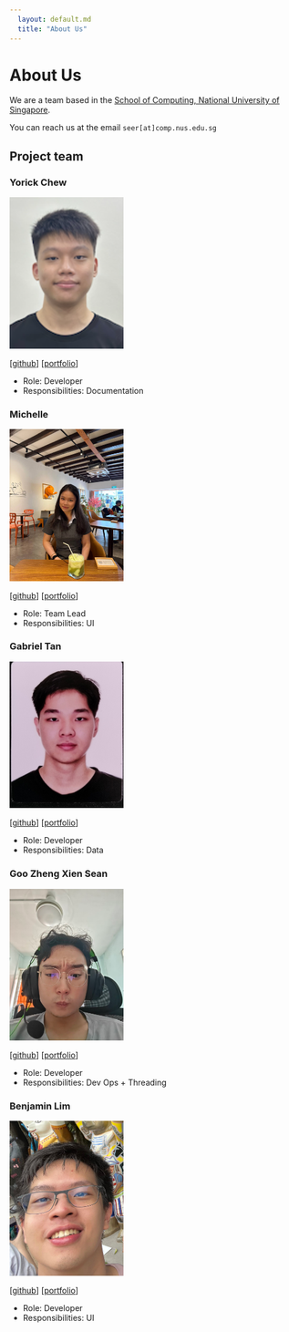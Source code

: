 ```yaml
---
  layout: default.md
  title: "About Us"
---
```


# About Us

We are a team based in the [School of Computing, National University of Singapore](http://www.comp.nus.edu.sg).

You can reach us at the email `seer[at]comp.nus.edu.sg`

## Project team

### Yorick Chew

<img src="images/yorick-chew.png" width="200px">

[[github](https://github.com/yorick-chew)]
[[portfolio](team/yorickchew.md)]

* Role: Developer
* Responsibilities: Documentation

### Michelle

<img src="images/michellee15.png" width="200px">

[[github](http://github.com/michellee15)]
[[portfolio](team/michelle.md)]

* Role: Team Lead
* Responsibilities: UI

### Gabriel Tan

<img src="images/bearkerb.png" width="200px">

[[github](http://github.com/bearkerb)] [[portfolio](team/gabriel-tan.md)]

* Role: Developer
* Responsibilities: Data

### Goo Zheng Xien Sean

<img src="images/goozxsean.png" width="200px">

[[github](https://github.com/gooZXSean)]
[[portfolio](team/goozxs.md)]

* Role: Developer
* Responsibilities: Dev Ops + Threading

### Benjamin Lim

<img src="images/glacialthorn.png" width="200px">

[[github](http://github.com/glacialthorn)]
[[portfolio](team/glacialthorn.md)]

* Role: Developer
* Responsibilities: UI
